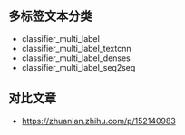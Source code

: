 ## 多标签文本分类
- classifier_multi_label
- classifier_multi_label_textcnn
- classifier_multi_label_denses
- classifier_multi_label_seq2seq

## 对比文章
- https://zhuanlan.zhihu.com/p/152140983  

